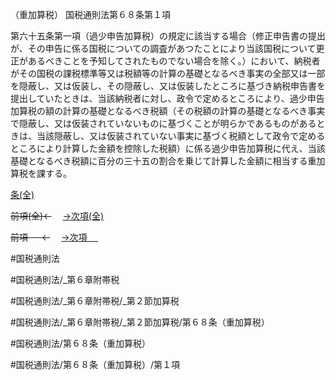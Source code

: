 （重加算税）
国税通則法第６８条第１項

第六十五条第一項（過少申告加算税）の規定に該当する場合（修正申告書の提出が、その申告に係る国税についての調査があつたことにより当該国税について更正があるべきことを予知してされたものでない場合を除く。）において、納税者がその国税の課税標準等又は税額等の計算の基礎となるべき事実の全部又は一部を隠蔽し、又は仮装し、その隠蔽し、又は仮装したところに基づき納税申告書を提出していたときは、当該納税者に対し、政令で定めるところにより、過少申告加算税の額の計算の基礎となるべき税額（その税額の計算の基礎となるべき事実で隠蔽し、又は仮装されていないものに基づくことが明らかであるものがあるときは、当該隠蔽し、又は仮装されていない事実に基づく税額として政令で定めるところにより計算した金額を控除した税額）に係る過少申告加算税に代え、当該基礎となるべき税額に百分の三十五の割合を乗じて計算した金額に相当する重加算税を課する。

[条(全)](国税通則法＿＿＿＿＿第６８条_.md)

~~前項(全)←~~　  [→次項(全)](国税通則法＿＿＿＿＿第６８条第２項_.md)

~~前項 　 ←~~　  [→次項 　 ](国税通則法＿＿＿＿＿第６８条第２項.md)



#国税通則法

#国税通則法/_第６章附帯税

#国税通則法/_第６章附帯税/_第２節加算税

#国税通則法/_第６章附帯税/_第２節加算税/第６８条（重加算税）

#国税通則法/第６８条（重加算税）

#国税通則法/第６８条（重加算税）/第１項


